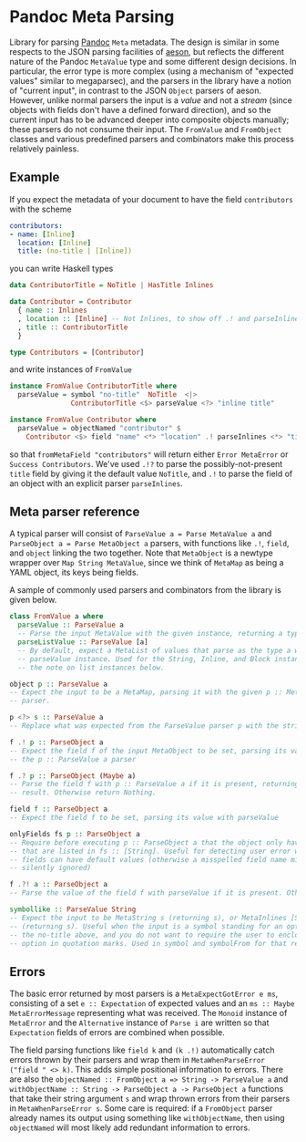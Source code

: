 # Pandoc Meta Parsing

Library for parsing [Pandoc](https://github.com/jgm/pandoc) `Meta` metadata. The
design is similar in some respects to the JSON parsing facilities of
[aeson](http://hackage.haskell.org/package/aeson), but reflects the different
nature of the Pandoc `MetaValue` type and some different design decisions. In
particular, the error type is more complex (using a mechanism of "expected
values" similar to megaparsec), and the parsers in the library have a notion of
"current input", in contrast to the JSON `Object` parsers of aeson. However,
unlike normal parsers the input is a _value_ and not a _stream_ (since objects
with fields don't have a defined forward direction), and so the current input
has to be advanced deeper into composite objects manually; these parsers do not
consume their input. The `FromValue` and `FromObject` classes and various
predefined parsers and combinators make this process relatively painless.

## Example

If you expect the metadata of your document to have the field `contributors`
with the scheme

```yaml
contributors:
- name: [Inline]
  location: [Inline]
  title: (no-title | [Inline])
```

you can write Haskell types

```haskell
data ContributorTitle = NoTitle | HasTitle Inlines

data Contributor = Contributor
  { name :: Inlines
  , location :: [Inline] -- Not Inlines, to show off .! and parseInlines
  , title :: ContributorTitle
  }

type Contributors = [Contributor]
```

and write instances of `FromValue`

```haskell
instance FromValue ContributorTitle where
  parseValue = symbol "no-title"  NoTitle  <|>
               ContributorTitle <$> parseValue <?> "inline title"

instance FromValue Contributor where
  parseValue = objectNamed "contributor" $
    Contributor <$> field "name" <*> "location" .! parseInlines <*> "title" .?! NoTitle
```

so that `fromMetaField "contributors"` will return either `Error MetaError` or
`Success Contributors`. We've used `.!?` to parse the possibly-not-present
`title` field by giving it the default value `NoTitle`, and `.!` to parse the
field of an object with an explicit parser `parseInlines`.

## Meta parser reference

A typical parser will consist of `ParseValue a = Parse MetaValue a` and
`ParseObject a = Parse MetaObject a` parsers, with functions like `.!`, `field`,
and `object` linking the two together. Note that `MetaObject` is a newtype
wrapper over `Map String MetaValue`, since we think of `MetaMap` as being a YAML
object, its keys being fields.

A sample of commonly used parsers and combinators from the library is given below.

```haskell
class FromValue a where
  parseValue :: ParseValue a
  -- Parse the input MetaValue with the given instance, returning a type a.
  parseListValue :: ParseValue [a]
  -- By default, expect a MetaList of values that parse as the type a with the
  -- parseValue instance. Used for the String, Inline, and Block instances. See
  -- the note on list instances below.

object p :: ParseValue a
-- Expect the input to be a MetaMap, parsing it with the given p :: MetaObject
-- parser.

p <?> s :: ParseValue a
-- Replace what was expected from the ParseValue parser p with the string s.

f .! p :: ParseObject a
-- Expect the field f of the input MetaObject to be set, parsing its value with
-- the p :: ParseValue a parser

f .? p :: ParseObject (Maybe a)
-- Parse the field f with p :: ParseValue a if it is present, returning Just the
-- result. Otherwise return Nothing.

field f :: ParseObject a
-- Expect the field f to be set, parsing its value with parseValue

onlyFields fs p :: ParseObject a
-- Require before executing p :: ParseObject a that the object only have fields
-- that are listed in fs :: [String]. Useful for detecting user error when
-- fields can have default values (otherwise a misspelled field name might be
-- silently ignored)

f .?! a :: ParseObject a
-- Parse the value of the field f with parseValue if it is present. Otherwise return a.

symbollike :: ParseValue String
-- Expect the input to be MetaString s (returning s), or MetaInlines [Str s]
-- (returning s). Useful when the input is a symbol standing for an option, like
-- the no-title above, and you do not want to require the user to enclose the
-- option in quotation marks. Used in symbol and symbolFrom for that reason.
```

## Errors

The basic error returned by most parsers is a `MetaExpectGotError e ms`,
consisting of a set `e :: Expectation` of expected values and an `ms :: Maybe
MetaErrorMessage` representing what was received. The `Monoid` instance of
`MetaError` and the `Alternative` instance of `Parse i` are written so that
`Expectation` fields of errors are combined when possible.

The field parsing functions like `field k` and `(k .!)` automatically catch
errors thrown by their parsers and wrap them in `MetaWhenParseError ("field " <>
k)`. This adds simple positional information to errors. There are also the
`objectNamed :: FromObject a => String -> ParseValue a` and `withObjectName ::
String -> ParseObject a -> ParseObject a` functions that take their string
argument `s` and wrap thrown errors from their parsers in `MetaWhenParseError
s`. Some care is required: if a `FromObject` parser already names its output
using something like `withObjectName`, then using `objectNamed` will most likely
add redundant information to errors.
